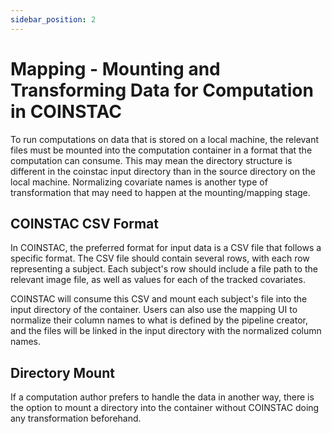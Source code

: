 ```yaml
---
sidebar_position: 2
---
```


# Mapping - Mounting and Transforming Data for Computation in COINSTAC
To run computations on data that is stored on a local machine, the relevant files must be mounted into the computation container in a format that the computation can consume. This may mean the directory structure is different in the coinstac input directory than in the source directory on the local machine. Normalizing covariate names is another type of transformation that may need to happen at the mounting/mapping stage.

## COINSTAC CSV Format
In COINSTAC, the preferred format for input data is a CSV file that follows a specific format. The CSV file should contain several rows, with each row representing a subject. Each subject's row should include a file path to the relevant image file, as well as values for each of the tracked covariates.

COINSTAC will consume this CSV and mount each subject's file into the input directory of the container. Users can also use the mapping UI to normalize their column names to what is defined by the pipeline creator, and the files will be linked in the input directory with the normalized column names.

## Directory Mount
If a computation author prefers to handle the data in another way, there is the option to mount a directory into the container without COINSTAC doing any transformation beforehand.
